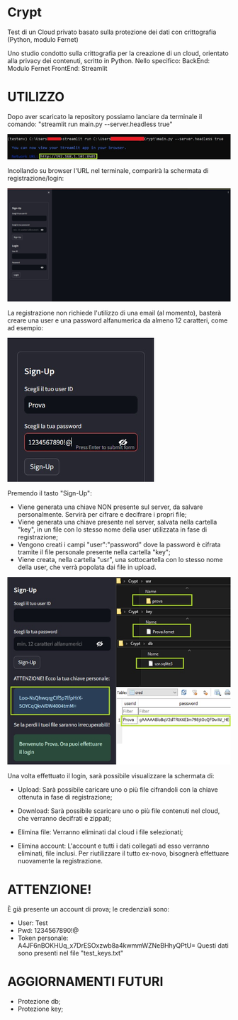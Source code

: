 # Crypt
Test di un Cloud privato basato sulla protezione dei dati con crittografia (Python, modulo Fernet)


Uno studio condotto sulla crittografia per la creazione di un cloud, orientato alla privacy dei contenuti, scritto in Python. Nello specifico:
BackEnd: Modulo Fernet
FrontEnd: Streamlit


# UTILIZZO
Dopo aver scaricato la repository possiamo lanciare da terminale il comando: "streamlit run main.py --server.headless true"

![Alt text](https://github.com/Algorytmo/Crypt/blob/90168af6db5b96927c4cf0b9568c49b4a288bd5b/sceenshot/cmd.jpg?raw=true "cmd")

Incollando su browser l'URL nel terminale, comparirà la schermata di registrazione/login:

![Alt text](https://github.com/Algorytmo/Crypt/blob/90168af6db5b96927c4cf0b9568c49b4a288bd5b/sceenshot/homepage.jpg?raw=true "homepage")

La registrazione non richiede l'utilizzo di una email (al momento), basterà creare una user e una password alfanumerica da almeno 12 caratteri, come ad esempio:

![Alt text](https://github.com/Algorytmo/Crypt/blob/90168af6db5b96927c4cf0b9568c49b4a288bd5b/sceenshot/signup.jpg?raw=true "signup")

Premendo il tasto "Sign-Up":
- Viene generata una chiave NON presente sul server, da salvare personalmente. Servirà per cifrare e decifrare i propri file;
- Viene generata una chiave presente nel server, salvata nella cartella "key", in un file con lo stesso nome della user utilizzata in fase di registrazione;
- Vengono creati i campi "user":"password" dove la password è cifrata tramite il file personale presente nella cartella "key";
- Viene creata, nella cartella "usr", una sottocartella con lo stesso nome della user, che verrà popolata dai file in upload.

![Alt text](https://github.com/Algorytmo/Crypt/blob/90168af6db5b96927c4cf0b9568c49b4a288bd5b/sceenshot/signup-after.jpg?raw=true "signup-after")

Una volta effettuato il login, sarà possibile visualizzare la schermata di:
- Upload:
Sarà possibile caricare uno o più file cifrandoli con la chiave ottenuta in fase di registrazione;

- Download:
Sarà possibile scaricare uno o più file contenuti nel cloud, che verranno decifrati e zippati;

- Elimina file:
Verranno eliminati dal cloud i file selezionati;

- Elimina account:
L'account e tutti i dati collegati ad esso verranno eliminati, file inclusi.
Per riutilizzare il tutto ex-novo, bisognerà effettuare nuovamente la registrazione. 


# ATTENZIONE!
È già presente un account di prova;
le credenziali sono:
- User: Test
- Pwd: 1234567890!@
- Token personale: A4JF6nBOKHUq_x7DrESOxzwb8a4kwmmWZNeBHhyQPtU=
Questi dati sono presenti nel file "test_keys.txt"



# AGGIORNAMENTI FUTURI
- Protezione db;
- Protezione key;
